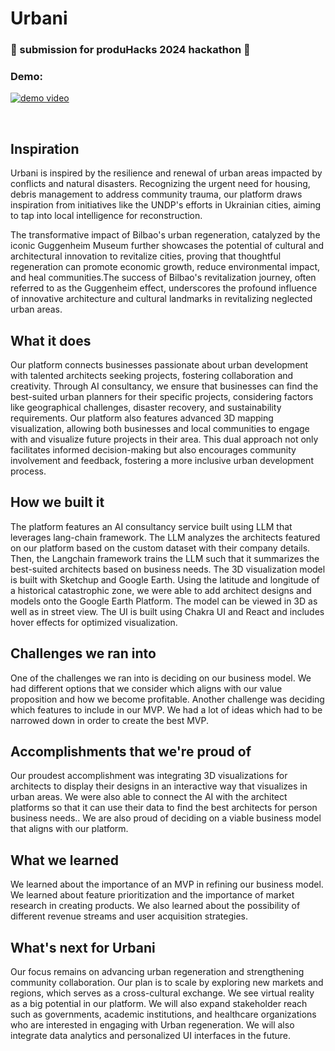 # Urbani
### 🌟 submission for produHacks 2024 hackathon 🌟

### Demo:
[![demo video](https://github.com/reinesana/red_sea_app/assets/153279125/ce9d6b0a-bf72-4f0f-b435-c85b400e7401)](https://youtu.be/LY2TVymYyNM?si=OUKO4GjqYFazqQh8 "Red Sea DEMO")

<br>

## Inspiration
Urbani is inspired by the resilience and renewal of urban areas impacted by conflicts and natural disasters. Recognizing the urgent need for housing, debris management to address community trauma, our platform draws inspiration from initiatives like the UNDP's efforts in Ukrainian cities, aiming to tap into local intelligence for reconstruction.

The transformative impact of Bilbao's urban regeneration, catalyzed by the iconic Guggenheim Museum further showcases the potential of cultural and architectural innovation to revitalize cities, proving that thoughtful regeneration can promote economic growth, reduce environmental impact, and heal communities.The success of Bilbao's revitalization journey, often referred to as the Guggenheim effect, underscores the profound influence of innovative architecture and cultural landmarks in revitalizing neglected urban areas.

## What it does
Our platform connects businesses passionate about urban development with talented architects seeking projects, fostering collaboration and creativity. Through AI consultancy, we ensure that businesses can find the best-suited urban planners for their specific projects, considering factors like geographical challenges, disaster recovery, and sustainability requirements. Our platform also features advanced 3D mapping visualization, allowing both businesses and local communities to engage with and visualize future projects in their area. This dual approach not only facilitates informed decision-making but also encourages community involvement and feedback, fostering a more inclusive urban development process.

## How we built it
The platform features an AI consultancy service built using LLM that leverages lang-chain framework. The LLM analyzes the architects featured on our platform based on the custom dataset with their company details. Then, the Langchain framework trains the LLM such that it summarizes the best-suited architects based on business needs. The 3D visualization model is built with Sketchup and Google Earth. Using the latitude and longitude of a historical catastrophic zone, we were able to add architect designs and models onto the Google Earth Platform. The model can be viewed in 3D as well as in street view. The UI is built using Chakra UI and React and includes hover effects for optimized visualization.

## Challenges we ran into
One of the challenges we ran into is deciding on our business model. We had different options that we consider which aligns with our value proposition and how we become profitable. Another challenge was deciding which features to include in our MVP. We had a lot of ideas which had to be narrowed down in order to create the best MVP.

## Accomplishments that we're proud of
Our proudest accomplishment was integrating 3D visualizations for architects to display their designs in an interactive way that visualizes in urban areas. We were also able to connect the AI with the architect platforms so that it can use their data to find the best architects for person business needs.. We are also proud of deciding on a viable business model that aligns with our platform.

## What we learned
We learned about the importance of an MVP in refining our business model. We learned about feature prioritization and the importance of market research in creating products. We also learned about the possibility of different revenue streams and user acquisition strategies.

## What's next for Urbani
Our focus remains on advancing urban regeneration and strengthening community collaboration. Our plan is to scale by exploring new markets and regions, which serves as a cross-cultural exchange. We see virtual reality as a big potential in our platform. We will also expand stakeholder reach such as governments, academic institutions, and healthcare organizations who are interested in engaging with Urban regeneration. We will also integrate data analytics and personalized UI interfaces in the future.
